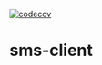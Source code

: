 [![codecov](https://codecov.io/gh/quarksgroup/sms-client/branch/master/graph/badge.svg)](https://codecov.io/gh/quarksgroup/sms-client)
# sms-client
